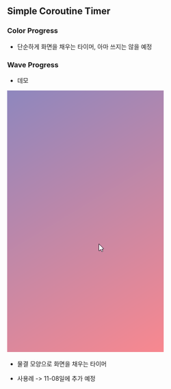 ## Simple Coroutine Timer

### Color Progress

- 단순하게 화면을 채우는 타이머, 아마 쓰지는 않을 예정

### Wave Progress

- 데모

![](WaveProgress.gif)

- 물결 모양으로 화면을 채우는 타이머

- 사용례 -> 11-08일에 추가 예정
